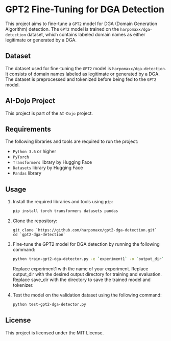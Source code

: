 # GPT2 Fine-Tuning for DGA Detection

This project aims to fine-tune a `GPT2` model for DGA (Domain Generation Algorithm) detection. The `GPT2` model is trained on the `harpomaxx/dga-detection` dataset, which contains labeled domain names as either legitimate or generated by a DGA.

## Dataset

The dataset used for fine-tuning the `GPT2` model is `harpomaxx/dga-detection`. It consists of domain names labeled as legitimate or generated by a DGA. The dataset is preprocessed and tokenized before being fed to the `GPT2` model.

## AI-Dojo Project

This project is part of the `AI-Dojo` project.

## Requirements

The following libraries and tools are required to run the project:

- `Python 3.6` or higher
- `PyTorch`
- `Transformers` library by Hugging Face
- `Datasets` library by Hugging Face
- `Pandas` library

## Usage

1. Install the required libraries and tools using `pip`:

   ```bash
   pip install torch transformers datasets pandas
   ```
2. Clone the repository:

   ```
   git clone `https://github.com/harpomaxx/gpt2-dga-detection.git`
   cd `gpt2-dga-detection`
   ```
3. Fine-tune the GPT2 model for DGA detection by running the following command:

   ```bash
   python train-gpt2-dga-detector.py -e `experiment1` -o `output_dir` -s `save_dir`
   ```
   Replace experiment1 with the name of your experiment.
   Replace output_dir with the desired output directory for training and evaluation.
   Replace save_dir with the directory to save the trained model and tokenizer.

4. Test the model on the validation dataset using the following command:
   ```bash
   python test-gpt2-dga-detector.py
   ```


## License
This project is licensed under the MIT License.

